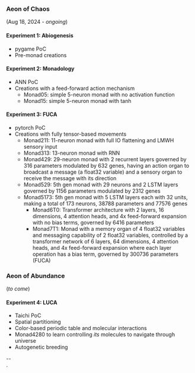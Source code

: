 ### Aeon of Chaos
(Aug 18, 2024 - *ongoing*)

#### Experiment 1: Abiogenesis
* pygame PoC
* Pre-monad creations

#### Experiment 2: Monadology
* ANN PoC
* Creations with a feed-forward action mechanism
	* Monad05: simple 5-neuron monad with no activation function
	* Monad15: simple 5-neuron monad with tanh

#### Experiment 3: FUCA
* pytorch PoC
* Creations with fully tensor-based movements
	* Monad211: 11-neuron monad with full IO flattening and LMWH sensory input
	* Monad313: 13-neuron monad with RNN
	* Monad429: 29-neuron monad with 2 recurrent layers governed by 316 parameters
							modulated by 632 genes, having an action organ to broadcast a
							message (a float32 variable) and a sensory organ to receive the message with its direction
  * Monad529: 5th gen monad with 29 neurons and 2 LSTM layers governed by 1156
							parameters modulated by 2312 genes
  * Monad5173: 5th gen monad with 5 LSTM layers each with 32 units, making a
							 total of 173 neurons, 38788 parameters and 77576 genes
	* Monad6T0: Transformer architecture with 2 layers, 16 dimensions, 4 attention
							heads, and 4x feed-forward expansion with no bias terms, governed
							by 6416 parameters
	* Monad7T1: Monad with a memory organ of 4 float32 variables and messaging
							capability of 2 float32 variables, controlled by a transformer network of 6 layers, 64 dimensions, 4 attention heads, and 4x
							feed-forward expansion where each layer operation has a bias term, governed by 300736 parameters (FUCA)

### Aeon of Abundance
(*to come*)

#### Experiment 4: LUCA
* Taichi PoC
* Spatial partitioning
* Color-based periodic table and molecular interactions
* Monad4280 to learn controlling *its* molecules to navigate through universe
* Autogenetic breeding




--\
.

